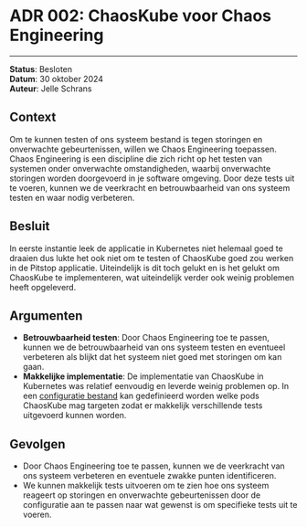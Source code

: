 # ADR 002: ChaosKube voor Chaos Engineering

---

**Status**: Besloten  
**Datum**: 30 oktober 2024  
**Auteur**: Jelle Schrans

## Context

Om te kunnen testen of ons systeem bestand is tegen storingen en onverwachte gebeurtenissen, willen we Chaos Engineering toepassen. Chaos Engineering is een discipline die zich richt op het testen van systemen onder onverwachte omstandigheden, waarbij onverwachte storingen worden doorgevoerd in je software omgeving. Door deze tests uit te voeren, kunnen we de veerkracht en betrouwbaarheid van ons systeem testen en waar nodig verbeteren.

## Besluit

In eerste instantie leek de applicatie in Kubernetes niet helemaal goed te draaien dus lukte het ook niet om te testen of ChaosKube goed zou werken in de Pitstop applicatie. Uiteindelijk is dit toch gelukt en is het gelukt om ChaosKube te implementeren, wat uiteindelijk verder ook weinig problemen heeft opgeleverd.

## Argumenten

- **Betrouwbaarheid testen**: Door Chaos Engineering toe te passen, kunnen we de betrouwbaarheid van ons systeem testen en eventueel verbeteren als blijkt dat het systeem niet goed met storingen om kan gaan.
- **Makkelijke implementatie**: De implementatie van ChaosKube in Kubernetes was relatief eenvoudig en leverde weinig problemen op. In een [configuratie bestand](../../src/k8s/chaoskube/chaoskube.yaml) kan gedefinieerd worden welke pods ChaosKube mag targeten zodat er makkelijk verschillende tests uitgevoerd kunnen worden.

## Gevolgen

- Door Chaos Engineering toe te passen, kunnen we de veerkracht van ons systeem verbeteren en eventuele zwakke punten identificeren.
- We kunnen makkelijk tests uitvoeren om te zien hoe ons systeem reageert op storingen en onverwachte gebeurtenissen door de configuratie aan te passen naar wat gewenst is om specifieke tests uit te voeren.
